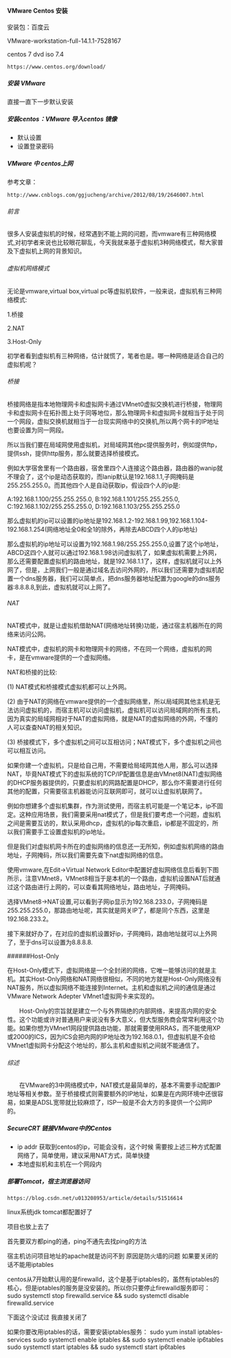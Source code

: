 #### VMware Centos 安装

安装包：百度云

VMware-workstation-full-14.1.1-7528167

centos 7 dvd iso 7.4

~~~http
https://www.centos.org/download/
~~~



##### 安装 VMware

直接一直下一步默认安装



##### 安装centos：VMware 导入centos 镜像

* 默认设置
* 设置登录密码

##### VMware 中 centos上网

参考文章：

~~~http
http://www.cnblogs.com/ggjucheng/archive/2012/08/19/2646007.html
~~~

###### 前言

很多人安装虚拟机的时候，经常遇到不能上网的问题，而vmware有三种网络模式,对初学者来说也比较眼花聊乱，今天我就来基于虚拟机3种网络模式，帮大家普及下虚拟机上网的背景知识。 

###### 虚拟机网络模式

无论是vmware,virtual box,virtual pc等虚拟机软件，一般来说，虚拟机有三种网络模式:

1.桥接

2.NAT

3.Host-Only

初学者看到虚拟机有三种网络，估计就慌了，笔者也是。哪一种网络是适合自己的虚拟机呢？ 

###### 桥接

​    桥接网络是指本地物理网卡和虚拟网卡通过VMnet0虚拟交换机进行桥接，物理网卡和虚拟网卡在拓扑图上处于同等地位，那么物理网卡和虚拟网卡就相当于处于同一个网段，虚拟交换机就相当于一台现实网络中的交换机,所以两个网卡的IP地址也要设置为同一网段。

   所以当我们要在局域网使用虚拟机，对局域网其他pc提供服务时，例如提供ftp，提供ssh，提供http服务，那么就要选择桥接模式。

   例如大学宿舍里有一个路由器，宿舍里四个人连接这个路由器，路由器的wanip就不理会了，这个ip是动态获取的，而lanip默认是192.168.1.1,子网掩码是255.255.255.0。而其他四个人是自动获取ip，假设四个人的ip是:

   A:192.168.1.100/255.255.255.0,  B:192.168.1.101/255.255.255.0,  C:192.168.1.102/255.255.255.0,  D:192.168.1.103/255.255.255.0

   那么虚拟机的ip可以设置的ip地址是192.168.1.2-192.168.1.99,192.168.1.104-192.168.1.254(网络地址全0和全1的除外，再除去ABCD四个人的ip地址)

  那么虚拟机的ip地址可以设置为192.168.1.98/255.255.255.0,设置了这个ip地址，ABCD这四个人就可以通过192.168.1.98访问虚拟机了，如果虚拟机需要上外网，那么还需要配置虚拟机的路由地址，就是192.168.1.1了，这样，虚拟机就可以上外网了，但是，上网我们一般是通过域名去访问外网的，所以我们还需要为虚拟机配置一个dns服务器，我们可以简单点，把dns服务器地址配置为google的dns服务器:8.8.8.8,到此，虚拟机就可以上网了。

###### NAT

NAT模式中，就是让虚拟机借助NAT(网络地址转换)功能，通过宿主机器所在的网络来访问公网。

   NAT模式中，虚拟机的网卡和物理网卡的网络，不在同一个网络，虚拟机的网卡，是在vmware提供的一个虚拟网络。

   NAT和桥接的比较:

   (1) NAT模式和桥接模式虚拟机都可以上外网。

   (2) 由于NAT的网络在vmware提供的一个虚拟网络里，所以局域网其他主机是无法访问虚拟机的，而宿主机可以访问虚拟机，虚拟机可以访问局域网的所有主机，因为真实的局域网相对于NAT的虚拟网络，就是NAT的虚拟网络的外网，不懂的人可以查查NAT的相关知识。

   (3) 桥接模式下，多个虚拟机之间可以互相访问；NAT模式下，多个虚拟机之间也可以相互访问。

   如果你建一个虚拟机，只是给自己用，不需要给局域网其他人用，那么可以选择NAT，毕竟NAT模式下的虚拟系统的TCP/IP配置信息是由VMnet8(NAT)虚拟网络的DHCP服务器提供的，只要虚拟机的网路配置是DHCP，那么你不需要进行任何其他的配置，只需要宿主机器能访问互联网即可，就可以让虚拟机联网了。

  例如你想建多个虚拟机集群，作为测试使用，而宿主机可能是一个笔记本，ip不固定。这种应用场景，我们需要采用nat模式了，但是我们要考虑一个问题，虚拟机之间是需要互访的，默认采用dhcp，虚拟机的ip每次重启，ip都是不固定的，所以我们需要手工设置虚拟机的ip地址。

  但是我们对虚拟机网卡所在的虚拟网络的信息还一无所知，例如虚拟机网络的路由地址，子网掩码，所以我们需要先查下nat虚拟网络的信息。

  使用vmware,在Edit->Virtual Network Editor中配置好虚拟网络信息后看到下图所示，注意VMnet8，VMnet8相当于是本机的一个路由，虚拟机设置NAT后就通过这个路由进行上网的，可以查看其网络地址，路由地址，子网掩码。

  选择VMnet8->NAT设置,可以看到子网ip显示为192.168.233.0，子网掩码是255.255.255.0，那路由地址呢，其实就是网关IP了，都是同个东西，这里是192.168.233.2。

  接下来就好办了，在对应的虚拟机设置好ip，子网掩码，路由地址就可以上外网了，至于dns可以设置为8.8.8.8.

######Host-Only

 在Host-Only模式下，虚拟网络是一个全封闭的网络，它唯一能够访问的就是主机。其实Host-Only网络和NAT网络很相似，不同的地方就是Host-Only网络没有NAT服务，所以虚拟网络不能连接到Internet。主机和虚拟机之间的通信是通过VMware Network Adepter VMnet1虚拟网卡来实现的。

　　Host-Only的宗旨就是建立一个与外界隔绝的内部网络，来提高内网的安全性。这个功能或许对普通用户来说没有多大意义，但大型服务商会常常利用这个功能。如果你想为VMnet1网段提供路由功能，那就需要使用RRAS，而不能使用XP或2000的ICS，因为ICS会把内网的IP地址改为192.168.0.1，但虚拟机是不会给VMnet1虚拟网卡分配这个地址的，那么主机和虚拟机之间就不能通信了。

###### 综述

　　在VMware的3中网络模式中，NAT模式是最简单的，基本不需要手动配置IP地址等相关参数。至于桥接模式则需要额外的IP地址，如果是在内网环境中还很容易，如果是ADSL宽带就比较麻烦了，ISP一般是不会大方的多提供一个公网IP的。



##### SecureCRT 链接VMware中的Centos

* ip addr 获取到centos的ip，可能会没有，这个时候 需要按上述三种方式配置网络了，简单使用，建议采用NAT方式，简单快捷
* 本地虚拟机和主机在一个网段内

##### 部署Tomcat，宿主浏览器访问

~~~http
https://blog.csdn.net/u013208953/article/details/51516614
~~~

linux系统jdk  tomcat都配置好了

项目也放上去了

首先要双方都ping的通，ping不通先去找ping的方法

宿主机访问项目地址的apache就是访问不到  原因是防火墙的问题 如果要关闭的话不能用iptables   

centos从7开始默认用的是firewalld，这个是基于iptables的，虽然有iptables的核心，但是iptables的服务是没安装的。所以你只要停止firewalld服务即可：sudo systemctl stop firewalld.service && sudo systemctl disable firewalld.service

下面这个没试过 我直接关闭了

如果你要改用iptables的话，需要安装iptables服务：
sudo yum install iptables-services
sudo systemctl enable iptables && sudo systemctl enable ip6tables
sudo systemctl start iptables && sudo systemctl start ip6tables

 